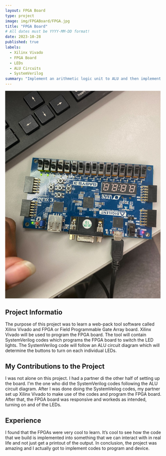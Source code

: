 ```yaml
---
layout: FPGA Board
type: project
image: img/FPGABoard/FPGA.jpg
title: "FPGA Board"
# All dates must be YYYY-MM-DD format!
date: 2023-10-28
published: true
labels:
  - Xilinx Vivado
  - FPGA Board
  - LEDs
  - ALU Circuits
  - SystemVerilog
summary: "Implement an arithmetic logic unit to ALU and then implement the ALU to the FPGA board by using the Web-pack tool."
---
```


<img class="img-fluid" src="../img/FPGABoard/FPGA.jpg" width="500">

<h2> Project Informatio  </h2>
The purpose of this project was to learn a web-pack tool software called Xilinx Vivado and FPGA or Field Programmable Gate Array board. Xilinx Vivado will be used to program the FPGA board. The tool will contain SystemVerilog codes which programs the FPGA board to switch the LED lights. The SystemVerilog code will follow an ALU circuit diagram which will determine the buttons to turn on each individual LEDs.

<h2> My Contributions to the Project </h2>
I was not alone on this project. I had a partner di the other half of setting up the board. I'm the one who did the SystemVerilog codes following the ALU circuit diagram. After I was done doing the SystemVeilog codes, my partner set up Xilinx Vivado to make use of the codes and program the FPGA board. After that, the FPGA board was responsive and workeds as intended, turning on and of the LEDs.

<h2> Experience </h2>
I found that the FPGAs were very cool to learn. It’s cool to see how the code that we build is implemented into something that we can interact with in real life and not just get a printout of the output. In conclusion, the project was amazing and I actually got to implement codes to program and device.

